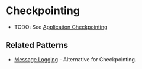 # Checkpointing

* TODO: See [Application Checkpointing](http://en.wikipedia.org/wiki/Application_checkpointing)

## Related Patterns

* [Message Logging](message-logging.md) - Alternative for Checkpointing.